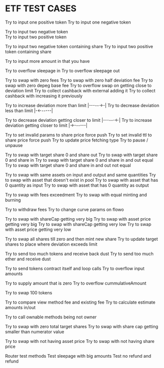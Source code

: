 # ETF TEST CASES

Try to input one positive token
Try to input one negative token

Try to input two negative token  
Try to input two positive token 

Try to input two negative token containing share 
Try to input two positive token containing share 

Try to input more amount in that you have

Try to overflow sleepage in
Try to overflow sleepage out

Try to swap with zero fees 
Try to swap with zero half deviation fee 
Try to swap with zero depeg base fee 
Try to overflow swap on getting close to deviation limit
Try to collect cashback with external adding it
Try to collect cashback with increasing it previously

Try to increase deviation more than limit |---*--*->-|
Try to decrease deviation less than limit |-<-*--*---|

Try to decrease deviation getting closer to limit  |---*--*-<-|
Try to increase deviation getting closer to limit  |->-*--*---|

Try to set invalid params to share price force push
Try to set invalid ttl to share price force push
Try to update price fetching type
Try to pause / unpause

Try to swap with target share 0 and share out
Try to swap with target share 0 and share in
Try to swap with target share 0 and share in and out equal
Try to swap with target share 0 and share in and out not equal

Try to swap with same assets on input and output and same quantities 
Try to swap with asset that doesn't exist in pool
Try to swap with asset that has 0 quantity as input
Try to swap with asset that has 0 quantity as output

Try to swap with fees exceedment 
Try to swap with equal minting and burning

Try to withdraw fees
Try to change curve params on flowo

Try to swap with shareCap getting very big
Try to swap with asset price getting very big
Try to swap with shareCap getting very low
Try to swap with asset price getting very low

Try to swap all shares till zero and then mint new share
Try to update target shares to place where deviation exceeds limit

Try to send too much tokens and receive back dust
Try to send too much ether and receive dust

Try to send tokens contract itself and loop calls
Try to overflow input amounts

Try to supply amount that is zero
Try to overflow cummulativeAmount

Try to swap 100 tokens 

Try to compare view method fee and existing fee
Try to calculate estimate amounts in/out

Try to call ownable methods being not owner

Try to swap with zero total target shares
Try to swap with share cap getting smaller than numerator value

Try to swap with not having asset price
Try to swap with not having share price

Router test methods
Test sleepage with big amounts
Test no refund and refund
